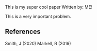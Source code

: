 This is my super cool paper
Written by: ME!

This is a very important problem.

## References

Smith, J (2020)
Markell, R (2019)
